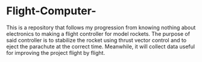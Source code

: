 # Flight-Computer-
This is a repository that follows my progression from knowing nothing about electronics to making  a flight controller for model rockets. The purpose of said controller is to stabilize the rocket using thrust vector control  and to eject the parachute at the correct time. Meanwhile, it will collect data useful for improving the project flight by flight.  
